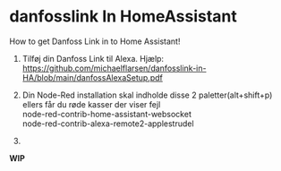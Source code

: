 # danfosslink In HomeAssistant
How to get Danfoss Link in to Home Assistant!


1. Tilføj din Danfoss Link til Alexa.
    Hjælp: https://github.com/michaelflarsen/danfosslink-in-HA/blob/main/danfossAlexaSetup.pdf

2. Din Node-Red installation skal indholde disse 2 paletter(alt+shift+p) ellers får du røde kasser der viser fejl
    <br> node-red-contrib-home-assistant-websocket
    <br> node-red-contrib-alexa-remote2-applestrudel

3. 

**WIP**
